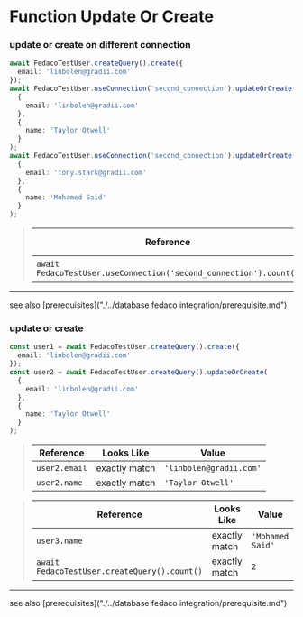 # Function Update Or Create
### update or create on different connection

```typescript
await FedacoTestUser.createQuery().create({
  email: 'linbolen@gradii.com'
});
await FedacoTestUser.useConnection('second_connection').updateOrCreate(
  {
    email: 'linbolen@gradii.com'
  },
  {
    name: 'Taylor Otwell'
  }
);
await FedacoTestUser.useConnection('second_connection').updateOrCreate(
  {
    email: 'tony.stark@gradii.com'
  },
  {
    name: 'Mohamed Said'
  }
);
```


> | Reference | Looks Like | Value |
> | ------ | ----- | ----- |
> | `await FedacoTestUser.useConnection('second_connection').count()` | exactly match | `2` |


----
see also [prerequisites]("./../database fedaco integration/prerequisite.md")

### update or create

```typescript
const user1 = await FedacoTestUser.createQuery().create({
  email: 'linbolen@gradii.com'
});
const user2 = await FedacoTestUser.createQuery().updateOrCreate(
  {
    email: 'linbolen@gradii.com'
  },
  {
    name: 'Taylor Otwell'
  }
);
```


> | Reference | Looks Like | Value |
> | ------ | ----- | ----- |
> | `user2.email` | exactly match | `'linbolen@gradii.com'` |
> | `user2.name` | exactly match | `'Taylor Otwell'` |


> | Reference | Looks Like | Value |
> | ------ | ----- | ----- |
> | `user3.name` | exactly match | `'Mohamed Said'` |
> | `await FedacoTestUser.createQuery().count()` | exactly match | `2` |


----
see also [prerequisites]("./../database fedaco integration/prerequisite.md")
